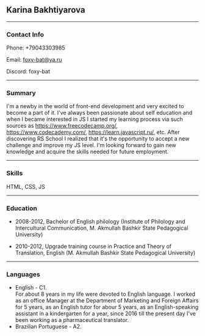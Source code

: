 ## Karina Bakhtiyarova
--------------------------

### Contact Info

Phone:    +79043303985

Email:    foxy-bat@ya.ru

Discord:  foxy-bat

-------------------------

### Summary

I'm a newby in the world of front-end development and very excited to become a part of it. 
I've always been passionate about self education and when I became interested in JS I started my learning process via such sources as https://www.freecodecamp.org/, https://www.codecademy.com/, https://learn.javascript.ru/, etc.
After discovering RS School I realized that it's the opportunity to accept a new challenge and improve my JS level. I'm looking forward to gain new knowledge and acquire the skills needed for future employment.

-------------------------

### Skills

HTML, CSS, JS 

--------------------------

### Education

* 2008-2012, Bachelor of English philology (Institute of Philology and Intercultural Communication, M. Akmullah Bashkir State Pedagogical University)

* 2010-2012, Upgrade training course in Practice and Theory of Translation, English (M. Akmullah Bashkir State Pedagogical University)

--------------------------


### Languages

* English - C1.<br/>
For about 8 years in my life were devoted to English language. I worked as an office Manager at the Department of Marketing and Foreign Affairs for 5 years, as an English tutor for abour 5 years, as an English-speaking assistant in a kindergarten for a year,  since 2016 till the present day I've been working as a pharmaceutical translator.
* Brazilian Portuguese - A2.
